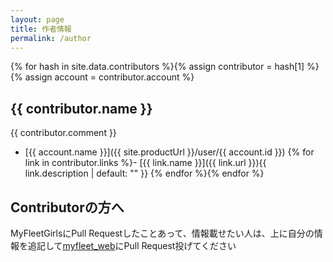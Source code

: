 ```yaml
---
layout: page
title: 作者情報
permalink: /author
---
```


{% for hash in site.data.contributors %}{% assign contributor = hash[1] %}{% assign account = contributor.account %}
## {{ contributor.name }}

{{ contributor.comment }}

- [{{ account.name }}]({{ site.productUrl }}/user/{{ account.id }})
{% for link in contributor.links %}- [{{ link.name }}]({{ link.url }}){{ link.description | default: "" }}
{% endfor %}{% endfor %}


## Contributorの方へ

MyFleetGirlsにPull Requestしたことあって、情報載せたい人は、上に自分の情報を追記して[myfleet_web](https://github.com/ttdoda/myfleet_web)にPull Request投げてください


